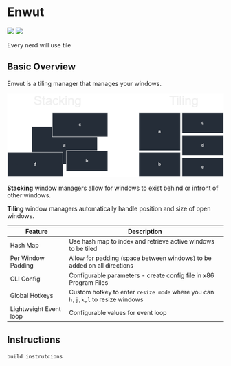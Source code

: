 # Enwut

![](https://img.shields.io/github/license/EldestHedge/WinTile?color=green&style=flat-square) ![](https://img.shields.io/github/repo-size/EldestHedge/WinTile?color=green&style=flat-square)

Every nerd will use tile

## Basic Overview
Enwut is a tiling manager that manages your windows.

![h](https://github.com/EldestHedge/WinTile/blob/main/images/stack%20tile%20diagram.drawio.png)

**Stacking** window managers allow for windows to exist behind or infront of other windows.

**Tiling** window managers automatically handle position and size of open windows.

|Feature|Description|
|-------|--------|
|Hash Map|Use hash map to index and retrieve active windows to be tiled|
|Per Window Padding|Allow for padding (space between windows) to be added on all directions|
|CLI Config|Configurable parameters - create config file in x86 Program Files|
|Global Hotkeys|Custom hotkey to enter ``resize mode`` where you can ``h,j,k,l`` to resize windows|
|Lightweight Event loop|Configurable values for event loop|


## Instructions
``build instrutcions``
